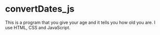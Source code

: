 # convertDates_js
This is a program that you give your age and it tells you how old you are. I use HTML, CSS and JavaScript.
